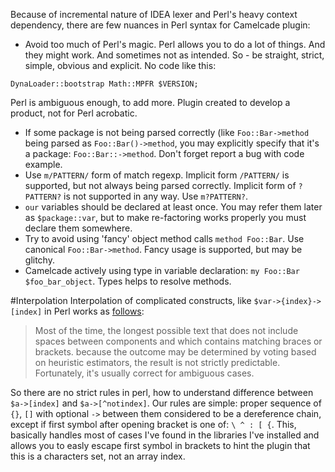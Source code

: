 Because of incremental nature of IDEA lexer and Perl's heavy context dependency, there are few nuances in Perl syntax for Camelcade plugin:
* Avoid too much of Perl's magic. Perl allows you to do a lot of things. And they might work. And sometimes not as intended. So - be straight, strict, simple, obvious and explicit. No code like this:
```
DynaLoader::bootstrap Math::MPFR $VERSION;
```
Perl is ambiguous enough, to add more. Plugin created to develop a product, not for Perl acrobatic.
* If some package is not being parsed correctly (like `Foo::Bar->method` being parsed as `Foo::Bar()->method`, you may explicitly specify that it's a package: `Foo::Bar::->method`. Don't forget report a bug with code example.
* Use `m/PATTERN/` form of match regexp. Implicit form `/PATTERN/` is supported, but not always being parsed correctly. Implicit form of `?PATTERN?` is not supported in any way. Use `m?PATTERN?`.
* `our` variables should be declared at least once. You may refer them later as `$package::var`, but to make re-factoring works properly you must declare them somewhere. 
* Try to avoid using 'fancy' object method calls `method Foo::Bar`. Use canonical `Foo::Bar->method`. Fancy usage is supported, but may be glitchy.
* Camelcade actively using type in variable declaration: `my Foo::Bar $foo_bar_object`. Types helps to resolve methods.

#Interpolation
Interpolation of complicated constructs, like `$var->{index}->[index]` in Perl works as [follows](http://perldoc.perl.org/perlop.html#Interpolation):

> Most of the time, the longest possible text that does not include spaces between components and which contains matching braces or brackets. because the outcome may be determined by voting based on heuristic estimators, the result is not strictly predictable. Fortunately, it's usually correct for ambiguous cases.

So there are no strict rules in perl, how to understand difference between `$a->[index]` and `$a->[^notindex]`. Our rules are simple: proper sequence of `{}`, `[]` with optional `->` between them considered to be a dereference chain, except if first symbol after opening bracket is one of: `\ ^ : [ {`. This, basically handles most of cases I've found in the libraries I've installed and allows you to easly escape first symbol in brackets to hint the plugin that this is a characters set, not an array index.